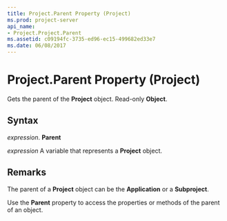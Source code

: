```yaml
---
title: Project.Parent Property (Project)
ms.prod: project-server
api_name:
- Project.Project.Parent
ms.assetid: c09194fc-3735-ed96-ec15-499682ed33e7
ms.date: 06/08/2017
---
```



# Project.Parent Property (Project)

Gets the parent of the **Project** object. Read-only **Object**.


## Syntax

 _expression_. **Parent**

 _expression_ A variable that represents a **Project** object.


## Remarks

The parent of a **Project** object can be the **Application** or a **Subproject**.

Use the **Parent** property to access the properties or methods of the parent of an object.


